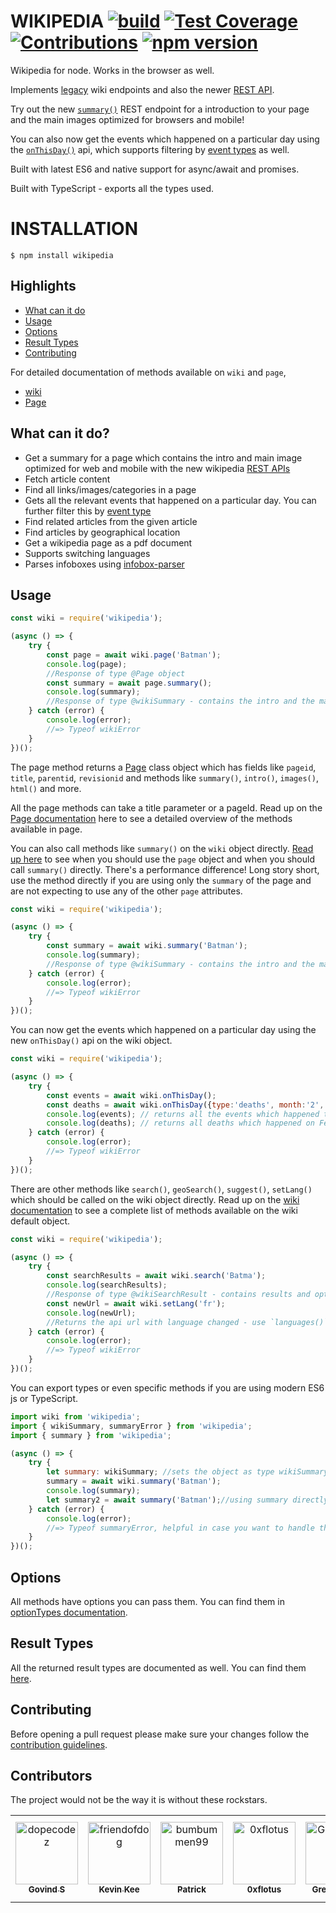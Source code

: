 # WIKIPEDIA [![build](https://github.com/dopecodez/Wikipedia/workflows/build/badge.svg)](https://github.com/dopecodez/Wikipedia/actions) [![Test Coverage](https://api.codeclimate.com/v1/badges/a44c826dbef8c7f5ea45/test_coverage)](https://codeclimate.com/github/dopecodez/Wikipedia/test_coverage) [![Contributions](https://img.shields.io/badge/contributions-welcome-brightgreen.svg?style=flat)](https://github.com/dopecodez/Wikipedia/issues) [![npm version](https://badge.fury.io/js/wikipedia.svg)](https://badge.fury.io/js/wikipedia)

Wikipedia for node. Works in the browser as well.

Implements [legacy](https://www.mediawiki.org/wiki/API:Main_page) wiki endpoints and also the newer 
[REST API](https://en.wikipedia.org/api/rest_v1/#/).

Try out the new [`summary()`][9] REST endpoint for a introduction to your page and the main images optimized for browsers and mobile!

You can also now get the events which happened on a particular day using the [`onThisDay()`][8] api, which supports filtering by [event types][7] as well.

Built with latest ES6 and native support for async/await and promises.

Built with TypeScript - exports all the types used.

# INSTALLATION

```
$ npm install wikipedia
```

## Highlights

- [What can it do](#what-can-it-do)
- [Usage](#Usage)
- [Options](#Options)
- [Result Types](#result-types)
- [Contributing](#contributing)

For detailed documentation of methods available on `wiki` and `page`,
- [wiki][4]
- [Page][2]

## What can it do?

- Get a summary for a page which contains the intro and main image optimized for web and mobile with the new wikipedia [REST APIs](https://en.wikipedia.org/api/rest_v1/#/)
- Fetch article content
- Find all links/images/categories in a page
- Gets all the relevant events that happened on a particular day. You can further filter this by [event type][7]
- Find related articles from the given article
- Find articles by geographical location
- Get a wikipedia page as a pdf document
- Supports switching languages
- Parses infoboxes using [infobox-parser](https://github.com/dijs/infobox-parser)

## Usage

```js
const wiki = require('wikipedia');

(async () => {
	try {
		const page = await wiki.page('Batman');
		console.log(page);
		//Response of type @Page object
		const summary = await page.summary();
		console.log(summary);
		//Response of type @wikiSummary - contains the intro and the main image
	} catch (error) {
		console.log(error);
		//=> Typeof wikiError
	}
})();
```
The page method returns a [Page][2] class object which has fields like `pageid`, `title`, `parentid`, `revisionid` and methods like `summary()`, `intro()`, `images()`, `html()` and more.

All the page methods can take a title parameter or a pageId. Read up on the [Page documentation][2] here to see a detailed overview of the methods available in page.

You can also call methods like `summary()` on the `wiki` object directly. [Read up here][3] to see when you should use the `page` object and when you should call `summary()` directly. There's a performance difference! Long story short, use the method directly if you are using only the `summary` of the page and are not expecting to use any of the other `page` attributes.

```js
const wiki = require('wikipedia');

(async () => {
	try {
		const summary = await wiki.summary('Batman');
		console.log(summary);
		//Response of type @wikiSummary - contains the intro and the main image
	} catch (error) {
		console.log(error);
		//=> Typeof wikiError
	}
})();
```
You can now get the events which happened on a particular day using the new `onThisDay()` api on the wiki object.

```js
const wiki = require('wikipedia');

(async () => {
	try {
		const events = await wiki.onThisDay();
		const deaths = await wiki.onThisDay({type:'deaths', month:'2', day:'28'});
		console.log(events); // returns all the events which happened today
		console.log(deaths); // returns all deaths which happened on Feb 28
	} catch (error) {
		console.log(error);
		//=> Typeof wikiError
	}
})();
```

There are other methods like `search()`, `geoSearch()`, `suggest()`, `setLang()` which should be called on the wiki object directly. Read up on the [wiki documentation][4] to see a complete list of methods available on the wiki default object.

```js
const wiki = require('wikipedia');

(async () => {
	try {
		const searchResults = await wiki.search('Batma');
		console.log(searchResults);
		//Response of type @wikiSearchResult - contains results and optionally a suggestion
		const newUrl = await wiki.setLang('fr');
		console.log(newUrl);
		//Returns the api url with language changed - use `languages()` method to see a list of available langs
	} catch (error) {
		console.log(error);
		//=> Typeof wikiError
	}
})();
```

You can export types or even specific methods if you are using modern ES6 js or TypeScript.
```js
import wiki from 'wikipedia';
import { wikiSummary, summaryError } from 'wikipedia';
import { summary } from 'wikipedia';

(async () => {
	try {
        let summary: wikiSummary; //sets the object as type wikiSummary
		summary = await wiki.summary('Batman');
		console.log(summary);
        let summary2 = await summary('Batman');//using summary directly
	} catch (error) {
		console.log(error);
		//=> Typeof summaryError, helpful in case you want to handle this error separately
	}
})();
```

## Options

All methods have options you can pass them. You can find them in [optionTypes documentation][5].

## Result Types

All the returned result types are documented as well. You can find them [here][6].

## Contributing

Before opening a pull request please make sure your changes follow the [contribution guidelines][1].


## Contributors

The project would not be the way it is without these rockstars.

<!-- readme: contributors -start --> 
<table>
<tr>
    <td align="center">
        <a href="https://github.com/dopecodez">
            <img src="https://avatars.githubusercontent.com/u/34269105?v=4" width="100;" alt="dopecodez"/>
            <br />
            <sub><b>Govind S</b></sub>
        </a>
    </td>
    <td align="center">
        <a href="https://github.com/friendofdog">
            <img src="https://avatars.githubusercontent.com/u/8337121?v=4" width="100;" alt="friendofdog"/>
            <br />
            <sub><b>Kevin Kee</b></sub>
        </a>
    </td>
    <td align="center">
        <a href="https://github.com/bumbummen99">
            <img src="https://avatars.githubusercontent.com/u/4533331?v=4" width="100;" alt="bumbummen99"/>
            <br />
            <sub><b>Patrick</b></sub>
        </a>
    </td>
    <td align="center">
        <a href="https://github.com/0xflotus">
            <img src="https://avatars.githubusercontent.com/u/26602940?v=4" width="100;" alt="0xflotus"/>
            <br />
            <sub><b>0xflotus</b></sub>
        </a>
    </td>
    <td align="center">
        <a href="https://github.com/Greeshmareji">
            <img src="https://avatars.githubusercontent.com/u/57181018?v=4" width="100;" alt="Greeshmareji"/>
            <br />
            <sub><b>Greeshma R</b></sub>
        </a>
    </td>
    <td align="center">
        <a href="https://github.com/zactopus">
            <img src="https://avatars.githubusercontent.com/u/2591901?v=4" width="100;" alt="zactopus"/>
            <br />
            <sub><b>Zac [they/them]</b></sub>
        </a>
    </td></tr>
</table>
<!-- readme: contributors -end -->

[1]: https://github.com/dopecodez/wikipedia/blob/master/CONTRIBUTING.md
[2]: https://github.com/dopecodez/wikipedia/blob/master/docs/PAGE.md
[3]: https://github.com/dopecodez/wikipedia/blob/master/docs/USAGE.md#when-to-use-page
[4]: https://github.com/dopecodez/wikipedia/blob/master/docs/wiki.md
[5]: https://github.com/dopecodez/wikipedia/blob/master/docs/optionTypes.md
[6]: https://github.com/dopecodez/wikipedia/blob/master/docs/resultTypes.md
[7]: https://github.com/dopecodez/wikipedia/blob/master/docs/optionTypes.md#eventOptions
[8]: https://github.com/dopecodez/wikipedia/blob/master/docs/wiki.md#onThisDay
[9]: https://github.com/dopecodez/wikipedia/blob/master/docs/PAGE.md#summary
